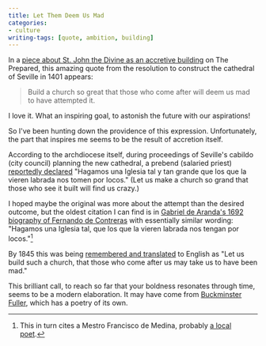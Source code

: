 ```yaml
---
title: Let Them Deem Us Mad
categories:
- culture
writing-tags: [quote, ambition, building]
---
```


In a [piece about St. John the Divine as an accretive building](https://theprepared.org/features/2019/4/28/building-a-cathedral) on The Prepared, this amazing quote from the resolution to construct the cathedral of Seville in 1401 appears:

> Build a church so great that those who come after will deem us mad to have attempted it.

I love it. What an inspiring goal, to astonish the future with our aspirations!

So I've been hunting down the providence of this expression. Unfortunately, the part that inspires me seems to be the result of accretion itself.

According to the archdiocese itself, during proceedings of Seville's cabildo (city council) planning the new cathedral, a prebend (salaried priest) [reportedly declared](https://www.archisevilla.org/que-nos-tomen-por-locos/) "Hagamos una Iglesia tal y tan grande que los que la vieren labrada nos tomen por locos." (Let us make a church so grand that those who see it built will find us crazy.)

I hoped maybe the original was more about the attempt than the desired outcome, but the oldest citation I can find is in [Gabriel de Aranda's 1692 biography of Fernando de Contreras](https://books.google.com/books?id=D1X3ne5EoJkC&pg=PA124) with essentially similar wording: "Hagamos una Iglesia tal, que los que la vieren labrada nos tengan por locos."[^Medina]

[^Medina]: This in turn cites a Mestro Francisco de Medina, probably [a local poet](http://www.mcnbiografias.com/app-bio/do/show?key=medina-francisco-de).

By 1845 this was being [remembered and translated](https://books.google.com/books?id=tNosAQAAIAAJ&pg=PA418) to English as "Let us build such a church, that those who come after us may take us to have been mad."

This brilliant call, to reach so far that your boldness resonates through time, seems to be a modern elaboration. It may have come from [Buckminster Fuller](https://books.google.nl/books?id=5KLgDQAAQBAJ&pg=PA84), which has a poetry of its own.
